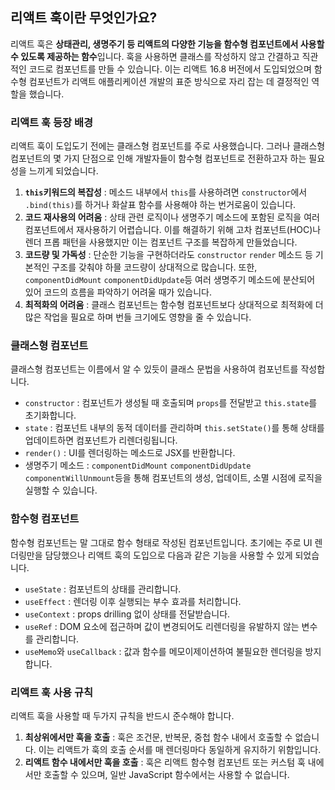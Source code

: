 ## 리액트 훅이란 무엇인가요?

리액트 훅은 **상태관리, 생명주기 등 리액트의 다양한 기능을 함수형 컴포넌트에서 사용할 수 있도록 제공하는 함수**입니다.
훅을 사용하면 클래스를 작성하지 않고 간결하고 직관적인 코드로 컴포넌트를 만들 수 있습니다.
이는 리액트 16.8 버전에서 도입되었으며 함수형 컴포넌트가 리액트 애플리케이션 개발의 표준 방식으로 자리 잡는 데 결정적인 역할을 했습니다.

### 리액트 훅 등장 배경
리액트 훅이 도입도기 전에는 클래스형 컴포넌트를 주로 사용했습니다.
그러나 클래스형 컴포넌트의 몇 가지 단점으로 인해 개발자들이 함수형 컴포넌트로 전환하고자 하는 필요성을 느끼게 되었습니다.
1. **`this`키워드의 복잡성** : 메소드 내부에서 `this`를 사용하려면 `constructor`에서 `.bind(this)`를 하거나 화살표 함수를 사용해야 하는 번거로움이 있습니다.
2. **코드 재사용의 어려움** : 상태 관련 로직이나 생명주기 메소드에 포함된 로직을 여러 컴포넌트에서 재사용하기 어렵습니다.
이를 해결하기 위해 고차 컴포넌트(HOC)나 렌더 프롭 패턴을 사용했지만 이는 컴포넌트 구조를 복잡하게 만들었습니다.
3. **코드량 및 가독성** : 단순한 기능을 구현하더라도 `constructor` `render` 메소드 등 기본적인 구조를 갖춰야 하믈 코드량이 상대적으로 많습니다.
또한, `componentDidMount` `componentDidUpdate`등 여러 생명주기 메소드에 분산되어 있어 코드의 흐름을 파악하기 어려울 때가 있습니다.
4. **최적화의 어려움** : 클래스 컴포넌트는 함수형 컴포넌트보다 상대적으로 최적화에 더 많은 작업을 필요로 하며 번들 크기에도 영향을 줄 수 있습니다.

### 클래스형 컴포넌트
클래스형 컴포넌트는 이름에서 알 수 있듯이 클래스 문법을 사용하여 컴포넌트를 작성합니다.
* `constructor` : 컴포넌트가 생성될 때 호출되며 `props`를 전달받고 `this.state`를 초기화합니다.
* `state` : 컴포넌트 내부의 동적 데이터를 관리하며 `this.setState()`를 통해 상태를 업데이트하면 컴포넌트가 리렌더링됩니다.
* `render()` : UI를 렌더링하는 메소드로 JSX를 반환합니다.
* 생명주기 메소드 : `componentDidMount` `componentDidUpdate` `componentWillUnmount`등을 통해 컴포넌트의 생성, 업데이트, 소멸 시점에 로직을 실행할 수 있습니다.

### 함수형 컴포넌트
함수형 컴포넌트는 말 그대로 함수 형태로 작성된 컴포넌트입니다.
초기에는 주로 UI 렌더링만을 담당했으나 리액트 훅의 도입으로 다음과 같은 기능을 사용할 수 있게 되었습니다.
* `useState` : 컴포넌트의 상태를 관리합니다.
* `useEffect` : 렌더링 이후 실행되는 부수 효과를 처리합니다.
* `useContext` : props drilling 없이 상태를 전달받습니다.
* `useRef` :  DOM 요소에 접근하며 값이 변경되어도 리렌더링을 유발하지 않는 변수를 관리합니다.
* `useMemo`와 `useCallback` : 값과 함수를 메모이제이션하여 불필요한 렌더링을 방지합니다.

### 리액트 훅 사용 규칙
리액트 훅을 사용할 때 두가지 규칙을 반드시 준수해야 합니다.
1. **최상위에서만 훅을 호출** : 훅은 조건문, 반복문, 중첩 함수 내에서 호출할 수 없습니다. 이는 리액트가 훅의 호출 순서를 매 렌더링마다 동일하게 유지하기 위함입니다.
2. **리액트 함수 내에서만 훅을 호출** : 훅은 리액트 함수형 컴포넌트 또는 커스텀 훅 내에서만 호출할 수 있으며, 일반 JavaScript 함수에서는 사용할 수 없습니다.
